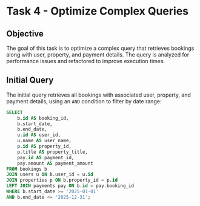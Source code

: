 # Task 4 - Optimize Complex Queries

## Objective
The goal of this task is to optimize a complex query that retrieves bookings along with user, property, and payment details. The query is analyzed for performance issues and refactored to improve execution times.

## Initial Query
The initial query retrieves all bookings with associated user, property, and payment details, using an `AND` condition to filter by date range:

```sql
SELECT 
    b.id AS booking_id,
    b.start_date,
    b.end_date,
    u.id AS user_id,
    u.name AS user_name,
    p.id AS property_id,
    p.title AS property_title,
    pay.id AS payment_id,
    pay.amount AS payment_amount
FROM bookings b
JOIN users u ON b.user_id = u.id
JOIN properties p ON b.property_id = p.id
LEFT JOIN payments pay ON b.id = pay.booking_id
WHERE b.start_date >= '2025-01-01'
AND b.end_date <= '2025-12-31';
